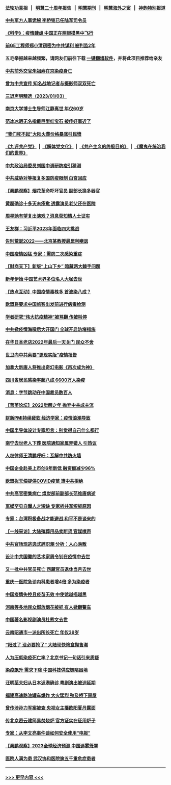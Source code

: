 #### [法轮功真相](https://github.com/gfw-breaker/truth/blob/master/README.md?t=0) &nbsp;&nbsp;|&nbsp;&nbsp; [明慧二十周年报告](https://github.com/gfw-breaker/mh-reports/blob/master/README.md?t=0) &nbsp;&nbsp;|&nbsp;&nbsp;[明慧期刊](https://github.com/gfw-breaker/mh-qikan) &nbsp;&nbsp;|&nbsp;&nbsp; [明慧海外之窗](https://github.com/gfw-breaker/mh-news/blob/master/README.md?t=0) &nbsp;&nbsp;|&nbsp;&nbsp; [神韵特别报道](https://github.com/gfw-breaker/mh-news/blob/master/shenyun.md?t=0)
#### [中共军方人事诡秘 李桥铭已任陆军司令员](../pages/nsc413/n13899004.md?t=01041543) 
#### [《科学》：疫情肆虐 中国正在两眼摸黑中飞行](../pages/nsc413/n13898984.md?t=01041543) 
#### [前GE工程师郑小清窃密为中共谋利 被判监2年](../pages/nsc413/n13898934.md?t=01041543) 
#### 五毛举报越来越频繁，请网友们前往下载 [一键翻墙软件](https://github.com/gfw-breaker/ssr-accounts)，并将此项目推荐给亲友
#### [中共前外交官朱祖寿在京染疫身亡](../pages/nsc413/n13898929.md?t=01041543) 
#### [曾为中共宣传 知名战地记者与摄影师双双死亡](../pages/nsc413/n13898881.md?t=01041543) 
#### [三退声明精选（2023/01/03）](../pages/nsc413/n13898946.md?t=01041543) 
#### [南京大学博士生导师江静离世 年仅60岁](../pages/nsc413/n13898909.md?t=01041543) 
#### [范冰冰晒无名指戴巨型红宝石 被传好事近了](../pages/nsc413/n13898840.md?t=01041543) 
#### [“我们死不起”大陆火葬价格暴涨引民愤](../pages/nsc413/n13898838.md?t=01041543) 
#### [《九评共产党》](https://github.com/begood0513/9ping.md/blob/master/README.md) &nbsp;|&nbsp; [《解体党文化》](../../../../jtdwh.md/blob/master/README.md)  &nbsp;|&nbsp; [《共产主义的终极目的》](../../../../gczydzjmd.md/blob/master/README.md) &nbsp;|&nbsp; [《魔鬼在统治我们的世界》](../../../../mgztzwmdsj.md/blob/master/README.md) 
#### [中共政治局委员刘国中调研防疫引猜测](../pages/nsc413/n13898870.md?t=01041543) 
#### [中共威胁对等报复多国防疫限制 白宫回应](../pages/nsc413/n13898778.md?t=01041543) 
#### [【秦鹏观察】烟花革命吓坏官员 副部长换多器官](../pages/nsc413/n13898802.md?t=01041543) 
#### [黄磊确诊十多天未痊愈 透露演员老父还在医院](../pages/nsc413/n13898809.md?t=01041543) 
#### [周星驰有望复出演戏？消息获知情人士证实](../pages/nsc413/n13898771.md?t=01041543) 
#### [王友群：习近平2023年面临四大挑战](../pages/nsc413/n13898823.md?t=01041543) 
#### [告别荒诞2022——北京某教授最犀利嘲讽](../pages/nsc413/n13898850.md?t=01041543) 
#### [中国疫情凶猛 专家：需防二次感染重症](../pages/nsc413/n13898805.md?t=01041543) 
#### [【财商天下】新版“上山下乡” 暗藏两大棘手问题](../pages/nsc413/n13898807.md?t=01041543) 
#### [新年伊始 中国艺术界多位名人大咖去世](../pages/nsc413/n13898766.md?t=01041543) 
#### [【热点互动】中国疫情毒株多 首波染八成？](../pages/nsc413/n13898746.md?t=01041543) 
#### [欧盟将要求中国旅客出发前进行病毒检测](../pages/nsc413/n13898750.md?t=01041543) 
#### [学者研究“伟大抗疫精神”被骂翻 传被叫停](../pages/nsc413/n13898716.md?t=01041543) 
#### [中共掀疫情海啸后大开国门 全球开启防堵措施](../pages/nsc413/n13898793.md?t=01041543) 
#### [在华日本老店2022年最后一天关门 民众不舍](../pages/nsc413/n13898768.md?t=01041543) 
#### [世卫向中共索要“更现实版”疫情报告](../pages/nsc413/n13898742.md?t=01041543) 
#### [加拿大新唐人将推出奇幻电影《再次成为神》](../pages/nsc413/n13898066.md?t=01041543) 
#### [四川省居民感染率超八成 6600万人染疫](../pages/nsc413/n13898770.md?t=01041543) 
#### [消息：字节跳动在中国裁员数百人](../pages/nsc413/n13898733.md?t=01041543) 
#### [【菁英论坛】2022觉醒之年 抛弃中共成主流](../pages/nsc413/n13898734.md?t=01041543) 
#### [财新PMI持续疲软 经济学家：疫情浪潮导致](../pages/nsc413/n13898690.md?t=01041543) 
#### [中国半导体设计专家坦言：别觉得自己什么都行](../pages/nsc413/n13898720.md?t=01041543) 
#### [南宁去世老人下葬 医院通知家属弄错人 引热议](../pages/nsc413/n13898521.md?t=01041543) 
#### [人权律师王清鹏呼吁：瓦解中共防火墙](../pages/nsc413/n13898702.md?t=01041543) 
#### [中国企业赴美上市创6年新低 融资额减少96%](../pages/nsc413/n13898722.md?t=01041543) 
#### [欧盟拟无偿提供COVID疫苗 遭中共拒绝](../pages/nsc413/n13898686.md?t=01041543) 
#### [中共高官密集病亡 煤炭部前副部长范维唐病逝](../pages/nsc413/n13898674.md?t=01041543) 
#### [军媒罕见自曝人才短缺 专家析共军短板原因](../pages/nsc413/n13897827.md?t=01041543) 
#### [专家：台湾积极备战才能避战 和平不是谈来的](../pages/nsc413/n13898071.md?t=01041543) 
#### [【一线采访】大陆殡葬用品卖断货 官媒噤声](../pages/nsc413/n13898490.md?t=01041543) 
#### [中共官场现逃逸式辞职潮 分析：人心涣散](../pages/nsc413/n13898615.md?t=01041543) 
#### [设计中共国徽的艺术家周令钊在疫情中去世](../pages/nsc413/n13898602.md?t=01041543) 
#### [又一批中共官员死亡 西藏官员退休当月去世](../pages/nsc413/n13898452.md?t=01041543) 
#### [重庆一医院急诊内科患者增4倍 多为染疫者](../pages/nsc413/n13898428.md?t=01041543) 
#### [中国疫情失控且疫苗无效 中使馆越描越黑](../pages/nsc413/n13898473.md?t=01041543) 
#### [河南等多地民众燃放烟花被抓 有人掀翻警车](../pages/nsc413/n13898370.md?t=01041543) 
#### [中国著名影视剧演员杜熊文去世](../pages/nsc413/n13898398.md?t=01041543) 
#### [云南昭通市一派出所长死亡 年仅39岁](../pages/nsc413/n13898366.md?t=01041543) 
#### [“阳过了 没必要抢了” 大陆现快筛盒抛售潮](../pages/nsc413/n13898311.md?t=01041543) 
#### [人为压低染疫死亡率？北京书记一句话引来质疑](../pages/nsc413/n13898246.md?t=01041543) 
#### [染疫飙升 需求下降 中国科技供应链陷困境](../pages/nsc413/n13898224.md?t=01041543) 
#### [汪明荃夫妇从日本返港确诊 粤剧演出被迫延期](../pages/nsc413/n13898168.md?t=01041543) 
#### [福建高速路油罐车爆炸 大火猛烈 殃及桥下房屋](../pages/nsc413/n13898232.md?t=01041543) 
#### [曾传涉孙力军案被查 央视女主播欧阳夏丹露面](../pages/nsc413/n13898205.md?t=01041543) 
#### [传北京密云建简易焚烧炉 官方证实在征用炉子](../pages/nsc413/n13898179.md?t=01041543) 
#### [专家：从李文亮事件谈如何安全使用“电报”](../pages/nsc413/n13898184.md?t=01041543) 
#### [【秦鹏观察】2023全球经济预测 中国迷雾笼罩](../pages/nsc413/n13898147.md?t=01041543) 
#### [医院人满为患 武汉协和医院逾五千重危症患者](../pages/nsc413/n13898135.md?t=01041543) 

----
#### [ >>> 更早内容 <<< ](../indexes/nsc413-earlier.md)
